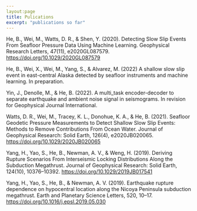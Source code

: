 ```yaml
---
layout:page
title: Pulications
excerpt: "publications so far"
---
```


He, B., Wei, M., Watts, D. R., & Shen, Y. (2020). Detecting Slow Slip Events From Seafloor Pressure Data Using Machine Learning. Geophysical Research Letters, 47(11), e2020GL087579. https://doi.org/10.1029/2020GL087579

He, B., Wei, X., Wei, M., Yang, S., & Alvarez, M. (2022) A shallow slow slip event in east-central Alaska detected by seafloor instruments and machine learning. In preparation. 

Yin, J., Denolle, M., & He, B. (2022). A multi_task encoder-decoder to separate earthquake and ambient noise signal in seismograms. In revision for Geophysical Journal International.

Watts, D. R., Wei, M., Tracey, K. L., Donohue, K. A., & He, B. (2021). Seafloor Geodetic Pressure Measurements to Detect Shallow Slow Slip Events: Methods to Remove Contributions From Ocean Water. Journal of Geophysical Research: Solid Earth, 126(4), e2020JB020065. https://doi.org/10.1029/2020JB020065

Yang, H., Yao, S., He, B., Newman, A. V., & Weng, H. (2019). Deriving Rupture Scenarios From Interseismic Locking Distributions Along the Subduction Megathrust. Journal of Geophysical Research: Solid Earth, 124(10), 10376–10392. https://doi.org/10.1029/2019JB017541

Yang, H., Yao, S., He, B., & Newman, A. V. (2019). Earthquake rupture dependence on hypocentral location along the Nicoya Peninsula subduction megathrust. Earth and Planetary Science Letters, 520, 10–17. https://doi.org/10.1016/j.epsl.2019.05.030
